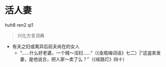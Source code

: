 # 活人妻
huh8 ren2 qi1
> 兴化方言词典
- 有夫之妇或离异后前夫尚在的女人
  - “……什么好老婆，一个贼～淫妇……”（《金瓶梅词话》七二）|“这盗卖发妻，是他说合，把人家～卖了么？”（《岐路灯》四十）
